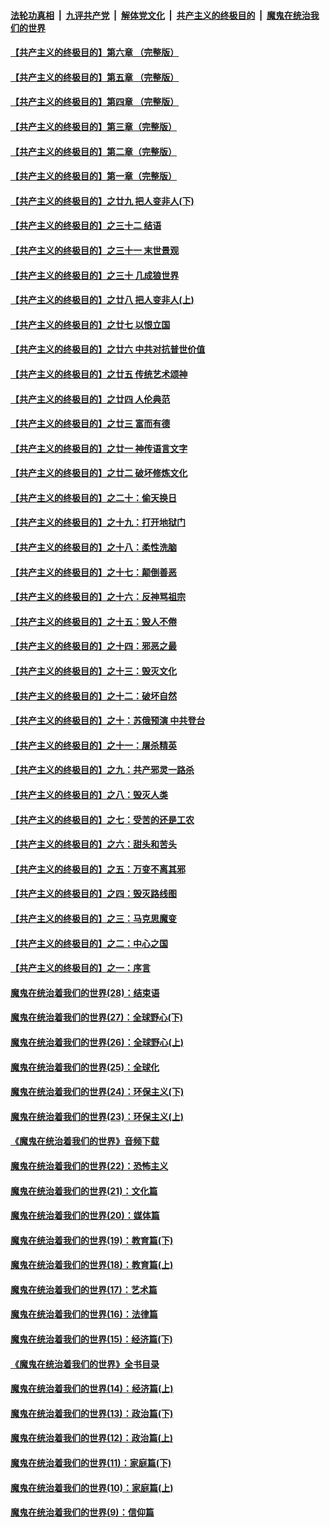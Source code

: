####  [法轮功真相](../../../../basic/blob/master/README.md?t=06231702) &nbsp;|&nbsp; [九评共产党](../../../../9ping.md/blob/master/README.md?t=06231702) &nbsp;|&nbsp; [解体党文化](../../../../jtdwh.md/blob/master/README.md?t=06231702)  &nbsp;|&nbsp; [共产主义的终极目的](../../../../gczydzjmd.md/blob/master/README.md?t=06231702) &nbsp;|&nbsp; [魔鬼在统治我们的世界](../../../../mgztzwmdsj.md/blob/master/README.md?t=06231702) 

#### [【共产主义的终极目的】第六章 （完整版）](../pages/nsc422/n11428913.md?t=06231702) 

#### [【共产主义的终极目的】第五章 （完整版）](../pages/nsc422/n11428912.md?t=06231702) 

#### [【共产主义的终极目的】第四章 （完整版）](../pages/nsc422/n11428907.md?t=06231702) 

#### [【共产主义的终极目的】第三章（完整版）](../pages/nsc422/n11428848.md?t=06231702) 

#### [【共产主义的终极目的】第二章（完整版）](../pages/nsc422/n11428831.md?t=06231702) 

#### [【共产主义的终极目的】第一章（完整版）](../pages/nsc422/n11417651.md?t=06231702) 

#### [【共产主义的终极目的】之廿九 把人变非人(下)](../pages/nsc422/n11344140.md?t=06231702) 

#### [【共产主义的终极目的】之三十二 结语](../pages/nsc422/n11360535.md?t=06231702) 

#### [【共产主义的终极目的】之三十一 末世景观](../pages/nsc422/n11351129.md?t=06231702) 

#### [【共产主义的终极目的】之三十 几成狼世界](../pages/nsc422/n11348280.md?t=06231702) 

#### [【共产主义的终极目的】之廿八 把人变非人(上)](../pages/nsc422/n11340492.md?t=06231702) 

#### [【共产主义的终极目的】之廿七 以恨立国](../pages/nsc422/n11336944.md?t=06231702) 

#### [【共产主义的终极目的】之廿六 中共对抗普世价值](../pages/nsc422/n11324785.md?t=06231702) 

#### [【共产主义的终极目的】之廿五 传统艺术颂神](../pages/nsc422/n11296396.md?t=06231702) 

#### [【共产主义的终极目的】之廿四 人伦典范](../pages/nsc422/n11296397.md?t=06231702) 

#### [【共产主义的终极目的】之廿三 富而有德](../pages/nsc422/n11283598.md?t=06231702) 

#### [【共产主义的终极目的】之廿一 神传语言文字](../pages/nsc422/n11263265.md?t=06231702) 

#### [【共产主义的终极目的】之廿二 破坏修炼文化](../pages/nsc422/n11245728.md?t=06231702) 

#### [【共产主义的终极目的】之二十：偷天换日](../pages/nsc422/n11238846.md?t=06231702) 

#### [【共产主义的终极目的】之十九：打开地狱门](../pages/nsc422/n11206376.md?t=06231702) 

#### [【共产主义的终极目的】之十八：柔性洗脑](../pages/nsc422/n11199994.md?t=06231702) 

#### [【共产主义的终极目的】之十七：颠倒善恶](../pages/nsc422/n11179782.md?t=06231702) 

#### [【共产主义的终极目的】之十六：反神骂祖宗](../pages/nsc422/n11166798.md?t=06231702) 

#### [【共产主义的终极目的】之十五：毁人不倦](../pages/nsc422/n11166792.md?t=06231702) 

#### [【共产主义的终极目的】之十四：邪恶之最](../pages/nsc422/n11150249.md?t=06231702) 

#### [【共产主义的终极目的】之十三：毁灭文化](../pages/nsc422/n11135227.md?t=06231702) 

#### [【共产主义的终极目的】之十二：破坏自然](../pages/nsc422/n11135214.md?t=06231702) 

#### [【共产主义的终极目的】之十：苏俄预演 中共登台](../pages/nsc422/n11118424.md?t=06231702) 

#### [【共产主义的终极目的】之十一：屠杀精英](../pages/nsc422/n11118442.md?t=06231702) 

#### [【共产主义的终极目的】之九：共产邪灵一路杀](../pages/nsc422/n11114139.md?t=06231702) 

#### [【共产主义的终极目的】之八：毁灭人类](../pages/nsc422/n11108503.md?t=06231702) 

#### [【共产主义的终极目的】之七：受苦的还是工农](../pages/nsc422/n11101809.md?t=06231702) 

#### [【共产主义的终极目的】之六：甜头和苦头](../pages/nsc422/n11096971.md?t=06231702) 

#### [【共产主义的终极目的】之五：万变不离其邪](../pages/nsc422/n11091285.md?t=06231702) 

#### [【共产主义的终极目的】之四：毁灭路线图](../pages/nsc422/n11086284.md?t=06231702) 

#### [【共产主义的终极目的】之三：马克思魔变](../pages/nsc422/n11061941.md?t=06231702) 

#### [【共产主义的终极目的】之二：中心之国](../pages/nsc422/n11047728.md?t=06231702) 

#### [【共产主义的终极目的】之一：序言](../pages/nsc422/n11086077.md?t=06231702) 

#### [魔鬼在统治着我们的世界(28)：结束语](../pages/nsc422/n10936246.md?t=06231702) 

#### [魔鬼在统治着我们的世界(27)：全球野心(下)](../pages/nsc422/n10928319.md?t=06231702) 

#### [魔鬼在统治着我们的世界(26)：全球野心(上)](../pages/nsc422/n10900318.md?t=06231702) 

#### [魔鬼在统治着我们的世界(25)：全球化](../pages/nsc422/n10788205.md?t=06231702) 

#### [魔鬼在统治着我们的世界(24)：环保主义(下)](../pages/nsc422/n10695307.md?t=06231702) 

#### [魔鬼在统治着我们的世界(23)：环保主义(上)](../pages/nsc422/n10688613.md?t=06231702) 

#### [《魔鬼在统治着我们的世界》音频下载](../pages/nsc422/n10635553.md?t=06231702) 

#### [魔鬼在统治着我们的世界(22)：恐怖主义](../pages/nsc422/n10614727.md?t=06231702) 

#### [魔鬼在统治着我们的世界(21)：文化篇](../pages/nsc422/n10597706.md?t=06231702) 

#### [魔鬼在统治着我们的世界(20)：媒体篇](../pages/nsc422/n10586579.md?t=06231702) 

#### [魔鬼在统治着我们的世界(19)：教育篇(下)](../pages/nsc422/n10564808.md?t=06231702) 

#### [魔鬼在统治着我们的世界(18)：教育篇(上)](../pages/nsc422/n10526970.md?t=06231702) 

#### [魔鬼在统治着我们的世界(17)：艺术篇](../pages/nsc422/n10499093.md?t=06231702) 

#### [魔鬼在统治着我们的世界(16)：法律篇](../pages/nsc422/n10485969.md?t=06231702) 

#### [魔鬼在统治着我们的世界(15)：经济篇(下)](../pages/nsc422/n10469975.md?t=06231702) 

#### [《魔鬼在统治着我们的世界》全书目录](../pages/nsc422/n10464261.md?t=06231702) 

#### [魔鬼在统治着我们的世界(14)：经济篇(上)](../pages/nsc422/n10457370.md?t=06231702) 

#### [魔鬼在统治着我们的世界(13)：政治篇(下)](../pages/nsc422/n10448270.md?t=06231702) 

#### [魔鬼在统治着我们的世界(12)：政治篇(上)](../pages/nsc422/n10444576.md?t=06231702) 

#### [魔鬼在统治着我们的世界(11)：家庭篇(下)](../pages/nsc422/n10440961.md?t=06231702) 

#### [魔鬼在统治着我们的世界(10)：家庭篇(上)](../pages/nsc422/n10435448.md?t=06231702) 

#### [魔鬼在统治着我们的世界(9)：信仰篇](../pages/nsc422/n10432159.md?t=06231702) 

